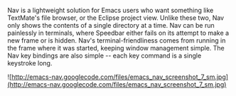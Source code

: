 Nav is a lightweight solution for Emacs users who want something like TextMate's file browser, or the Eclipse project view. Unlike these two, Nav only shows the contents of a single directory at a time. Nav can be run painlessly in terminals, where Speedbar either fails on its attempt to make a new frame or is hidden. Nav's terminal-friendliness comes from running in the frame where it was started, keeping window management simple. The Nav key bindings are also simple -- each key command is a single keystroke long.

![http://emacs-nav.googlecode.com/files/emacs_nav_screenshot_7_sm.jpg](http://emacs-nav.googlecode.com/files/emacs_nav_screenshot_7_sm.jpg)